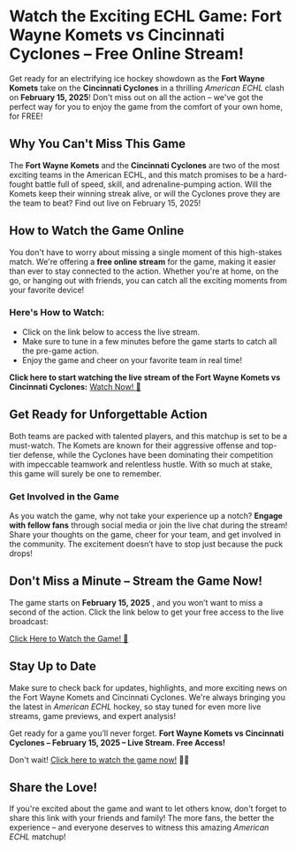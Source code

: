 # Watch the Exciting ECHL Game: Fort Wayne Komets vs Cincinnati Cyclones – Free Online Stream!

Get ready for an electrifying ice hockey showdown as the **Fort Wayne Komets** take on the **Cincinnati Cyclones** in a thrilling _American ECHL_ clash on **February 15, 2025**! Don't miss out on all the action – we've got the perfect way for you to enjoy the game from the comfort of your own home, for FREE!

## Why You Can't Miss This Game

The **Fort Wayne Komets** and the **Cincinnati Cyclones** are two of the most exciting teams in the American ECHL, and this match promises to be a hard-fought battle full of speed, skill, and adrenaline-pumping action. Will the Komets keep their winning streak alive, or will the Cyclones prove they are the team to beat? Find out live on February 15, 2025!

## How to Watch the Game Online

You don't have to worry about missing a single moment of this high-stakes match. We're offering a **free online stream** for the game, making it easier than ever to stay connected to the action. Whether you're at home, on the go, or hanging out with friends, you can catch all the exciting moments from your favorite device!

### Here's How to Watch:

- Click on the link below to access the live stream.
- Make sure to tune in a few minutes before the game starts to catch all the pre-game action.
- Enjoy the game and cheer on your favorite team in real time!

**Click here to start watching the live stream of the Fort Wayne Komets vs Cincinnati Cyclones:** [Watch Now! 🏒](https://tinyurl.com/livestreamfreeo?st=Fort+Wayne+Komets+vs+Cincinnati+Cyclones&si=ghc)

## Get Ready for Unforgettable Action

Both teams are packed with talented players, and this matchup is set to be a must-watch. The Komets are known for their aggressive offense and top-tier defense, while the Cyclones have been dominating their competition with impeccable teamwork and relentless hustle. With so much at stake, this game will surely be one to remember.

### Get Involved in the Game

As you watch the game, why not take your experience up a notch? **Engage with fellow fans** through social media or join the live chat during the stream! Share your thoughts on the game, cheer for your team, and get involved in the community. The excitement doesn’t have to stop just because the puck drops!

## Don't Miss a Minute – Stream the Game Now!

The game starts on **February 15, 2025** , and you won’t want to miss a second of the action. Click the link below to get your free access to the live broadcast:

[Click Here to Watch the Game! 🎥](https://tinyurl.com/livestreamfreeo?st=Fort+Wayne+Komets+vs+Cincinnati+Cyclones&si=ghc)

## Stay Up to Date

Make sure to check back for updates, highlights, and more exciting news on the Fort Wayne Komets and Cincinnati Cyclones. We're always bringing you the latest in _American ECHL_ hockey, so stay tuned for even more live streams, game previews, and expert analysis!

Get ready for a game you’ll never forget. **Fort Wayne Komets vs Cincinnati Cyclones – February 15, 2025 – Live Stream. Free Access!**

Don't wait! [Click here to watch the game now!](https://tinyurl.com/livestreamfreeo?st=Fort+Wayne+Komets+vs+Cincinnati+Cyclones&si=ghc) 🏒🔥

## Share the Love!

If you're excited about the game and want to let others know, don't forget to share this link with your friends and family! The more fans, the better the experience – and everyone deserves to witness this amazing _American ECHL_ matchup!

